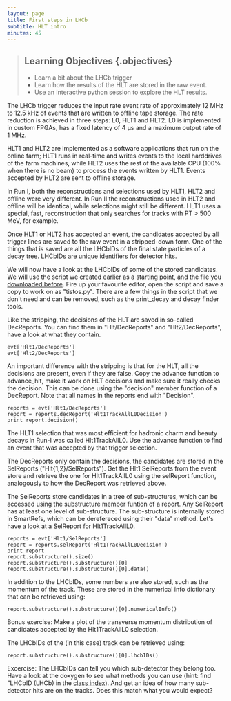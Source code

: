 ```yaml
---
layout: page
title: First steps in LHCb
subtitle: HLT intro
minutes: 45
---
```


> ## Learning Objectives {.objectives}
>
> * Learn a bit about the LHCb trigger
> * Learn how the results of the HLT are stored in the raw event.
> * Use an interactive python session to explore the HLT results.

The LHCb trigger reduces the input rate event rate of approximately 12 MHz
to 12.5 kHz of events that are written to offline tape storage. The rate
reduction is achieved in three steps: L0, HLT1 and HLT2. L0 is implemented in
custom FPGAs, has a fixed latency of 4 μs and a maximum output rate of 1 MHz.

HLT1 and HLT2 are implemented as a software applications that run on the online
farm; HLT1 runs in real-time and writes events to the local harddrives of the
farm machines, while HLT2 uses the rest of the available CPU (100% when there is
no beam) to process the events written by HLT1. Events accepted by HLT2 are sent
to offline storage.

In Run I, both the reconstructions and selections used by HLT1, HLT2 and offline
were very different. In Run II the reconstructions used in HLT2 and offline will
be identical, while selections might still be different. HLT1 uses a special,
fast, reconstruction that only searches for tracks with PT > 500 MeV, for example.

Once HLT1 or HLT2 has accepted an event, the candidates accepted by all trigger
lines are saved to the raw event in a stripped-down form. One of the things that
is saved are all the LHCbIDs of the final state particles of a decay tree.
LHCbIDs are unique identifiers for detector hits.

We will now have a look at the LHCbIDs of some of the stored candidates. We will
use the script we [created earlier](05-interactive-dst.html) as a starting
point, and the file you [downloaded before](05-files-from-grid.html). Fire up
your favourite editor, open the script and save a copy to work on as
"tistos.py". There are a few things in the script that we don't need and can be
removed, such as the print_decay and decay finder tools.

Like the stripping, the decisions of the HLT are saved in so-called
DecReports. You can find them in "Hlt/DecReports" and "Hlt2/DecReports", have a
look at what they contain.

~~~ {.python}
evt['Hlt1/DecReports']
evt['Hlt2/DecReports']
~~~

An important difference with the stripping is that for the HLT, all the
decisions are present, even if they are false. Copy the advance function to
advance_hlt, make it work on HLT decisions and make sure it really checks the
decision. This can be done using the "decision" member function of a
DecReport. Note that all names in the reports end with "Decision".

~~~ {.python}
reports = evt['Hlt1/DecReports']
report = reports.decReport('Hlt1TrackAllL0Decision')
print report.decision()
~~~

The HLT1 selection that was most efficient for hadronic charm and beauty decays
in Run-I was called Hlt1TrackAllL0. Use the advance function to find an event
that was accepted by that trigger selection.

The DecReports only contain the decisions, the candidates are stored in the
SelReports ("Hlt{1,2}/SelReports"). Get the Hlt1 SelReports from the event store
and retrieve the one for Hlt1TrackAllL0 using the selReport function,
analogously to how the DecReport was retrieved above.

The SelReports store candidates in a tree of sub-structures, which can be
accessed using the substructure member funtion of a report. Any SelReport has at
least one level of sub-structure. The sub-structure is internally stored in
SmartRefs, which can be derefereced using their "data" method. Let's have a look
at a SelReport for Hlt1TrackAllL0.

~~~ {.python}
reports = evt['Hlt1/SelReports']
report = reports.selReport('Hlt1TrackAllL0Decision')
print report
report.substructure().size()
report.substructure().substructure()[0]
report.substructure().substructure()[0].data()
~~~

In addition to the LHCbIDs, some numbers are also stored, such as the momentum
of the track. These are stored in the numerical info dictionary that can be
retrieved using:

~~~ {.python}
report.substructure().substructure()[0].numericalInfo()
~~~

Bonus exercise: Make a plot of the transverse momentum distribution of
candidates accepted by the Hlt1TrackAllL0 selection.

The LHCbIDs of the (in this case) track can be retrieved using:

~~~ {.python}
report.substructure().substructure()[0].lhcbIDs()
~~~

Excercise: The LHCbIDs can tell you which sub-detector they belong too. Have a
look at the doxygen to see what methods you can use (hint: find "LHCbID (LHCb)
in the
[class index](http://lhcb-release-area.web.cern.ch/LHCb-release-area/DOC/davinci/latest_doxygen/classes.html)). And
get an idea of how many sub-detector hits are on the tracks. Does this match
what you would expect?
